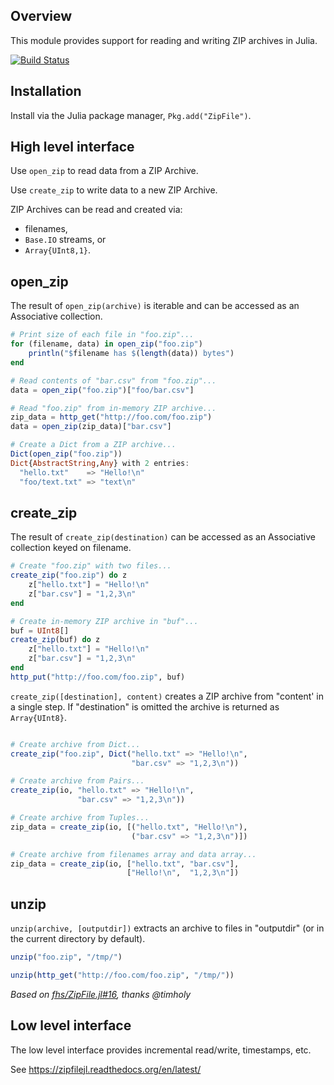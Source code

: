 ## Overview 

This module provides support for reading and writing ZIP archives in Julia.

[![Build Status](https://travis-ci.org/fhs/ZipFile.jl.png)](https://travis-ci.org/fhs/ZipFile.jl)

## Installation

Install via the Julia package manager, `Pkg.add("ZipFile")`.


## High level interface

Use `open_zip` to read data from a ZIP Archive.

Use `create_zip` to write data to a new ZIP Archive.

ZIP Archives can be read and created via:

 - filenames,
 - `Base.IO` streams, or
 - `Array{UInt8,1}`.


## open_zip

The result of `open_zip(archive)` is iterable and can be accessed as an Associative collection.

```julia
# Print size of each file in "foo.zip"...
for (filename, data) in open_zip("foo.zip")
    println("$filename has $(length(data)) bytes")
end

# Read contents of "bar.csv" from "foo.zip"...
data = open_zip("foo.zip")["foo/bar.csv"]

# Read "foo.zip" from in-memory ZIP archive...
zip_data = http_get("http://foo.com/foo.zip")
data = open_zip(zip_data)["bar.csv"]

# Create a Dict from a ZIP archive...
Dict(open_zip("foo.zip"))
Dict{AbstractString,Any} with 2 entries:
  "hello.txt"    => "Hello!\n"
  "foo/text.txt" => "text\n"
```


## create_zip

The result of `create_zip(destination)` can be accessed as an Associative collection keyed on filename.

```julia
# Create "foo.zip" with two files...
create_zip("foo.zip") do z
    z["hello.txt"] = "Hello!\n"
    z["bar.csv"] = "1,2,3\n"
end

# Create in-memory ZIP archive in "buf"...
buf = UInt8[]
create_zip(buf) do z
    z["hello.txt"] = "Hello!\n"
    z["bar.csv"] = "1,2,3\n"
end
http_put("http://foo.com/foo.zip", buf)
```

`create_zip([destination], content)` creates a ZIP archive from "content' in a single step. If "destination" is omitted the archive is returned as `Array{UInt8}`.

```julia

# Create archive from Dict...
create_zip("foo.zip", Dict("hello.txt" => "Hello!\n",
                           "bar.csv" => "1,2,3\n"))

# Create archive from Pairs...
create_zip(io, "hello.txt" => "Hello!\n",
               "bar.csv" => "1,2,3\n"))

# Create archive from Tuples...
zip_data = create_zip(io, [("hello.txt", "Hello!\n"),
                           ("bar.csv" => "1,2,3\n")])

# Create archive from filenames array and data array...
zip_data = create_zip(io, ["hello.txt", "bar.csv"],
                          ["Hello!\n",  "1,2,3\n"])
```


## unzip

`unzip(archive, [outputdir])` extracts an archive to files in "outputdir" (or in the current directory by default).

```julia
unzip("foo.zip", "/tmp/")

unzip(http_get("http://foo.com/foo.zip", "/tmp/"))
```

*Based on [fhs/ZipFile.jl#16](https://github.com/fhs/ZipFile.jl/pull/16), thanks @timholy*


## Low level interface

The low level interface provides incremental read/write, timestamps, etc.

See https://zipfilejl.readthedocs.org/en/latest/
